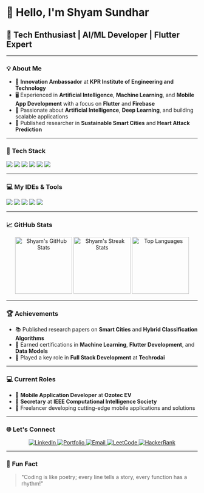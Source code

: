 # 👋 **Hello, I'm Shyam Sundhar**

## 🚀 **Tech Enthusiast | AI/ML Developer | Flutter Expert**

---

### 💡 **About Me**

- 🌟 **Innovation Ambassador** at **KPR Institute of Engineering and Technology**
- 🖥️ Experienced in **Artificial Intelligence**, **Machine Learning**, and **Mobile App Development** with a focus on **Flutter** and **Firebase**
- 🤖 Passionate about **Artificial Intelligence**, **Deep Learning**, and building scalable applications
- 📘 Published researcher in **Sustainable Smart Cities** and **Heart Attack Prediction**

---

### 🔧 **Tech Stack**

<p align="left">
  <img src="https://img.shields.io/badge/-Flutter-02569B?logo=flutter&logoColor=white&style=flat">
  <img src="https://img.shields.io/badge/-Dart-0175C2?logo=dart&logoColor=white&style=flat">
  <img src="https://img.shields.io/badge/-Firebase-FFCA28?logo=firebase&logoColor=black&style=flat">
  <img src="https://img.shields.io/badge/-Python-3776AB?logo=python&logoColor=white&style=flat">
  <img src="https://img.shields.io/badge/-Git-F05032?logo=git&logoColor=white&style=flat">
  <img src="https://img.shields.io/badge/-Figma-F24E1E?logo=figma&logoColor=white&style=flat">
</p>

---

### 💻 **My IDEs & Tools**

<p align="left">
  <img src="https://img.shields.io/badge/-VS%20Code-007ACC?logo=visual-studio-code&logoColor=white&style=flat">
  <img src="https://img.shields.io/badge/-Project%20IDX-FF4773?logo=google&logoColor=white&style=flat">
  <img src="https://img.shields.io/badge/-Android%20Studio-3DDC84?logo=android-studio&logoColor=white&style=flat">
  <img src="https://img.shields.io/badge/-Google%20Colab-F9AB00?logo=googlecolab&logoColor=white&style=flat">
  <img src="https://img.shields.io/badge/-Jupyter-F37626?logo=jupyter&logoColor=white&style=flat">
</p>

---

### 📈 **GitHub Stats**

<p align="center">
  <img src="https://github-readme-stats.vercel.app/api?username=shyamgundhar&show_icons=true&theme=radical" alt="Shyam's GitHub Stats" height="150" width="auto">
  <img src="https://github-readme-streak-stats.herokuapp.com/?user=shyamgundhar&theme=radical" alt="Shyam's Streak Stats" height="150" width="auto">
  <img src="https://github-readme-stats.vercel.app/api/top-langs/?username=shyamgundhar&layout=compact&theme=radical" alt="Top Languages" height="150" width="auto">
</p>

---

### 🏆 **Achievements**

- 📚 Published research papers on **Smart Cities** and **Hybrid Classification Algorithms**
- 🏅 Earned certifications in **Machine Learning**, **Flutter Development**, and **Data Models**
- 🌟 Played a key role in **Full Stack Development** at **Techrodai**

---

### 💻 **Current Roles**

- 🚗 **Mobile Application Developer** at **Ozotec EV**
- 💼 **Secretary** at **IEEE Computational Intelligence Society**
- 🤝 Freelancer developing cutting-edge mobile applications and solutions

---

### 🌐 **Let's Connect**

<p align="center">
  <a href="https://www.linkedin.com/in/shyamgsundhar">
    <img src="https://img.shields.io/badge/LinkedIn-0077B5?logo=linkedin&logoColor=white&style=for-the-badge" alt="LinkedIn">
  </a>
  <a href="https://shyamgsundhar2005.wixsite.com/shyamgsundhar">
    <img src="https://img.shields.io/badge/Portfolio-FF5722?logo=web&logoColor=white&style=for-the-badge" alt="Portfolio">
  </a>
  <a href="mailto:shyamgsundhar@gmail.com">
    <img src="https://img.shields.io/badge/Email-EA4335?logo=gmail&logoColor=white&style=for-the-badge" alt="Email">
  </a>
  <a href="https://leetcode.com/ShyamGSundhar/">
    <img src="https://img.shields.io/badge/LeetCode-FFA116?logo=leetcode&logoColor=black&style=for-the-badge" alt="LeetCode">
  </a>
  <a href="https://www.hackerrank.com/shyamsundhar">
    <img src="https://img.shields.io/badge/HackerRank-2EC866?logo=hackerrank&logoColor=white&style=for-the-badge" alt="HackerRank">
  </a>
</p>

---

### 🌟 **Fun Fact**

> "Coding is like poetry; every line tells a story, every function has a rhythm!"
